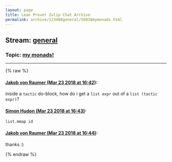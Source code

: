 ```yaml
---
layout: page
title: Lean Prover Zulip Chat Archive 
permalink: archive/113488general/56938mymonads.html
---
```


## Stream: [general](index.html)
### Topic: [my monads!](56938mymonads.html)

---


{% raw %}
#### [ Jakob von Raumer (Mar 23 2018 at 16:42)](https://leanprover.zulipchat.com/#narrow/stream/113488-general/topic/my%20monads%21/near/124112923):
inside a `tactic` do-block, how do i get a `list expr` out of a `list (tactic expr)`?

#### [ Simon Hudon (Mar 23 2018 at 16:43)](https://leanprover.zulipchat.com/#narrow/stream/113488-general/topic/my%20monads%21/near/124112943):
`list.mmap id`

#### [ Jakob von Raumer (Mar 23 2018 at 16:44)](https://leanprover.zulipchat.com/#narrow/stream/113488-general/topic/my%20monads%21/near/124113009):
thanks :)


{% endraw %}
